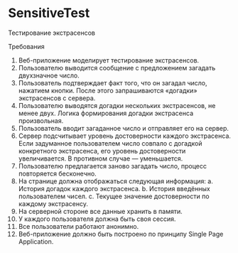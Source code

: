 # SensitiveTest
Тестирование экстрасенсов

Требования
1. Веб-приложение моделирует тестирование экстрасенсов.
2. Пользователю выводится сообщение с предложением загадать двухзначное число.
3. Пользователь подтверждает факт того, что он загадал число, нажатием кнопки. После этого
запрашиваются «догадки» экстрасенсов с сервера.
4. Пользователю выводятся догадки нескольких экстрасенсов, не менее двух. Логика формирования
догадки экстрасенса произвольная.
5. Пользователь вводит загаданное число и отправляет его на сервер.
6. Сервер подсчитывает уровень достоверности каждого экстрасенса. Если задуманное пользователем
число совпало с догадкой конкретного экстрасенса, его уровень достоверности увеличивается. В
противном случае — уменьшается.
7. Пользователю предлагается заново загадать число, процесс повторяется бесконечно.
8. На странице должна отображаться следующая информация:
a. История догадок каждого экстрасенса.
b. История введённых пользователем чисел.
c. Текущее значение достоверности по каждому экстрасенсу.
9. На серверной стороне все данные хранить в памяти.
10. У каждого пользователя должна быть своя сессия.
11. Все пользователи работают анонимно.
12. Веб-приложение должно быть построено по принципу Single Page Application.
